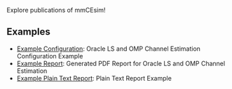 Explore publications of mmCEsim!

## Examples
- [Example Configuration](mmCEsim_Example_Config.pdf): Oracle LS and OMP Channel Estimation Configuration Example
- [Example Report](mmCEsim_Example_Report.pdf): Generated PDF Report for Oracle LS and OMP Channel Estimation
- [Example Plain Text Report](https://gist.github.com/Teddy-van-Jerry/0e181131baf2d60047b7ce6d24ee6422): Plain Text Report Example
